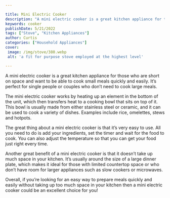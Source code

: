 ```yaml
---

title: Mini Electric Cooker
description: "A mini electric cooker is a great kitchen appliance for those who are short on space and want to be able to cook small meals quick...get the full scoop"
keywords: cooker
publishDate: 5/21/2022
tags: ["Stove", "Kitchen Appliances"]
author: Curtis
categories: ["Household Appliances"]
cover: 
 image: /img/stove/380.webp
 alt: 'a fit for purpose stove employed at the highest level'

---
```


A mini electric cooker is a great kitchen appliance for those who are short on space and want to be able to cook small meals quickly and easily. It’s perfect for single people or couples who don’t need to cook large meals.

The mini electric cooker works by heating up an element in the bottom of the unit, which then transfers heat to a cooking bowl that sits on top of it. This bowl is usually made from either stainless steel or ceramic, and it can be used to cook a variety of dishes. Examples include rice, omelettes, stews and hotpots.

The great thing about a mini electric cooker is that it’s very easy to use. All you need to do is add your ingredients, set the timer and wait for the food to cook. You can also adjust the temperature so that you can get your food just right every time.

Another great benefit of a mini electric cooker is that it doesn’t take up much space in your kitchen. It’s usually around the size of a large dinner plate, which makes it ideal for those with limited countertop space or who don’t have room for larger appliances such as slow cookers or microwaves.

Overall, if you’re looking for an easy way to prepare meals quickly and easily without taking up too much space in your kitchen then a mini electric cooker could be an excellent choice for you!
